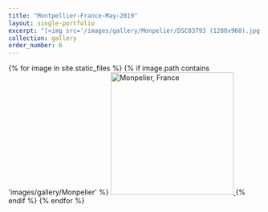 ```yaml
---
title: "Montpellier-France-May-2019"
layout: single-portfolio
excerpt: "[<img src='/images/gallery/Monpelier/DSC03793 (1280x960).jpg' alt=''>](https://nt-hung.github.io/gallery/Monpelier)"
collection: gallery
order_number: 6
---
```

<p float="left">   
{% for image in site.static_files %}
{% if image.path contains 'images/gallery/Monpelier' %}
<a href='{{ site.baseurl }}{{ image.path }}'>
    <img 
        src='{{ site.baseurl }}{{ image.path }}'
        alt="Monpelier, France" width="245" title="Monpelier, France"
    >
</a>
{% endif %}
{% endfor %}
</p>
<!-- [Poster](/files/pdf/research/PolMeth 2019 Poster.pdf){: .btn--research} -->

